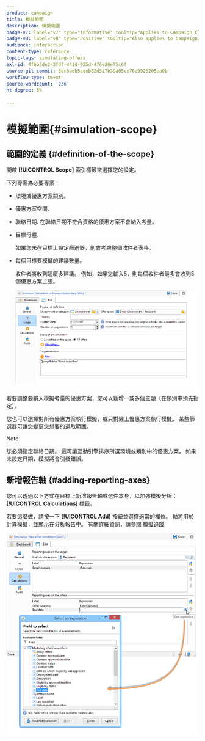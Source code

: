 ```yaml
---
product: campaign
title: 模擬範圍
description: 模擬範圍
badge-v7: label="v7" type="Informative" tooltip="Applies to Campaign Classic v7"
badge-v8: label="v8" type="Positive" tooltip="Also applies to Campaign v8"
audience: interaction
content-type: reference
topic-tags: simulating-offers
exl-id: 4f6b3de2-3fdf-441d-925d-476e20e75c6f
source-git-commit: 6dc6aeb5adeb82d527b39a05ee70a9926205ea0b
workflow-type: tm+mt
source-wordcount: '236'
ht-degree: 5%

---
```


# 模擬範圍{#simulation-scope}



## 範圍的定義 {#definition-of-the-scope}

開啟 **[!UICONTROL Scope]** 索引標籤來選擇您的設定。

下列專案為必要專案：

* 環境或優惠方案類別。
* 優惠方案空間.
* 聯絡日期. 在聯絡日期不符合資格的優惠方案不會納入考量。
* 目標母體.

   如果您未在目標上設定篩選器，則會考慮整個收件者表格。

* 每個目標要模擬的建議數量。

   收件者將收到這麼多建議。 例如，如果您輸入5，則每個收件者最多會收到5個優惠方案主張。

   ![](assets/offer_simulation_009.png)

若要調整要納入模擬考量的優惠方案，您可以新增一或多個主題（在類別中預先指定）。

您也可以選擇對所有優惠方案執行模擬，或只對線上優惠方案執行模擬。 某些篩選器可讓您變更您想要的選取範圍。

>[!NOTE]
>
>您必須指定聯絡日期。 這可讓互動引擎排序所選環境或類別中的優惠方案。 如果未設定日期，模擬將會引發錯誤。

## 新增報告軸 {#adding-reporting-axes}

您可以透過以下方式在目標上新增報告軸或選件本身，以加強模擬分析： **[!UICONTROL Calculations]** 標籤。

若要這麼做，請按一下 **[!UICONTROL Add]** 按鈕並選擇適當的欄位。 軸將用於計算模擬，並顯示在分析報告中。 有關詳細資訊，請參閱 [模擬追蹤](../../interaction/using/simulation-tracking.md).

![](assets/offer_simulation_011.png)
